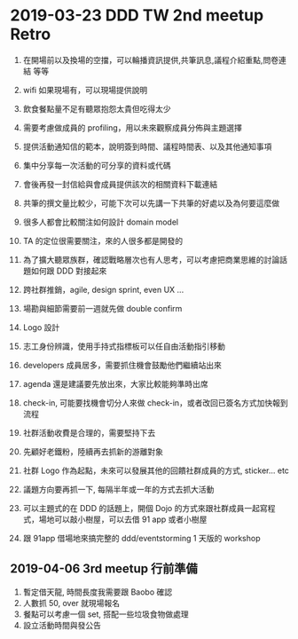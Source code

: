 # 2019-03-23 DDD TW 2nd meetup Retro

1. 在開場前以及換場的空擋，可以輪播資訊提供,共筆訊息,議程介紹重點,問卷連結 等等

2. wifi 如果現場有，可以現場提供說明

3. 飲食餐點量不足有聽眾抱怨太貴但吃得太少

4. 需要考慮做成員的 profiling，用以未來觀察成員分佈與主題選擇

5. 提供活動通知信的範本，說明簽到時間、議程時間表、以及其他通知事項

6. 集中分享每一次活動的可分享的資料或代碼

7. 會後再發一封信給與會成員提供該次的相關資料下載連結

8. 共筆的撰文量比較少，可能下次可以先講一下共筆的好處以及為何要這麼做

9. 很多人都會比較關注如何設計 domain model

10. TA 的定位很需要關注，來的人很多都是開發的

11. 為了擴大聽眾族群，確認戰略層次也有人思考，可以考慮把商業思維的討論話題如何跟 DDD 對接起來

12. 跨社群推銷，agile, design sprint, even UX ...

13. 場勘與細節需要前一週就先做 double confirm

14. Logo 設計

15. 志工身份辨識，使用手持式指標板可以任自由活動指引移動

16. developers 成員居多，需要抓住機會鼓勵他們繼續站出來

17. agenda 還是建議要先放出來，大家比較能夠準時出席

18. check-in, 可能要找機會切分人來做 check-in，或者改回已簽名方式加快報到流程

19. 社群活動收費是合理的，需要堅持下去

20. 先顧好老鐵粉，陸續再去抓新的游離對象

21. 社群 Logo 作為起點，未來可以發展其他的回饋社群成員的方式, sticker... etc

22. 議題方向要再抓一下, 每隔半年或一年的方式去抓大活動

23. 可以主題式的在 DDD 的話題上，開個 Dojo 的方式來跟社群成員一起寫程式，場地可以敲小樹屋，可以去借 91 app 或者小樹屋

24. 跟 91app 借場地來搞完整的 ddd/eventstorming 1 天版的 workshop

    

## 2019-04-06 3rd meetup 行前準備

1. 暫定借天龍, 時間長度我需要跟 Baobo 確認
2. 人數抓 50, over 就現場報名
3. 餐點可以考慮一個 set, 搭配一些垃圾食物做處理
4. 設立活動時間與發公告